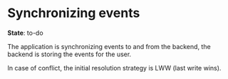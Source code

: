 # Synchronizing events

**State**: to-do

The application is synchronizing events to and from the backend, the backend is storing the events for the user.

In case of conflict, the initial resolution strategy is LWW (last write wins).